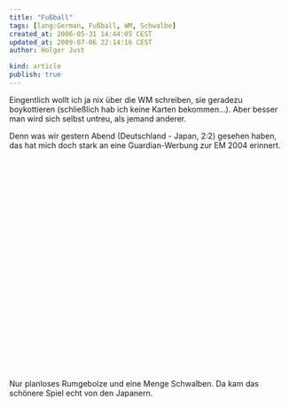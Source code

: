 ```yaml
---
title: "Fußball"
tags: [lang:German, Fußball, WM, Schwalbe]
created_at: 2006-05-31 14:44:05 CEST
updated_at: 2009-07-06 22:14:16 CEST
author: Holger Just

kind: article
publish: true
---
```


Eingentlich wollt ich ja nix über die WM schreiben, sie geradezu boykottieren (schließlich hab ich keine Karten bekommen...). Aber besser man wird sich selbst untreu, als jemand anderer.

Denn was wir gestern Abend (Deutschland - Japan, 2:2) gesehen haben, das hat mich doch stark an eine Guardian-Werbung zur EM 2004 erinnert.

<object width="480" height="385"><param name="movie" value="http://www.youtube-nocookie.com/v/v5oK9BiGEl8&amp;hl=de&amp;fs=1&amp;color1=0x3a3a3a&amp;color2=0x999999&amp;hd=1"></param><param name="allowFullScreen" value="true"></param><param name="allowscriptaccess" value="always"></param><embed src="http://www.youtube-nocookie.com/v/v5oK9BiGEl8&amp;hl=de&amp;fs=1&amp;color1=0x3a3a3a&amp;color2=0x999999&amp;hd=1" type="application/x-shockwave-flash" allowscriptaccess="always" allowfullscreen="true" width="480" height="385"></embed></object>

Nur planloses Rumgebolze und eine Menge Schwalben. Da kam das schönere Spiel echt von den Japanern.